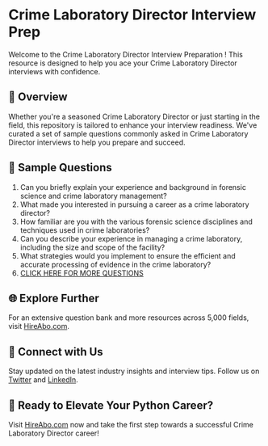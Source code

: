# Crime Laboratory Director Interview Prep

Welcome to the Crime Laboratory Director Interview Preparation ! This resource is designed to help you ace your Crime Laboratory Director interviews with confidence.

## 🚀 Overview

Whether you're a seasoned Crime Laboratory Director or just starting in the field, this repository is tailored to enhance your interview readiness. We've curated a set of sample questions commonly asked in Crime Laboratory Director interviews to help you prepare and succeed.

## 📝 Sample Questions

1. Can you briefly explain your experience and background in forensic science and crime laboratory management?
2. What made you interested in pursuing a career as a crime laboratory director?
3. How familiar are you with the various forensic science disciplines and techniques used in crime laboratories?
4. Can you describe your experience in managing a crime laboratory, including the size and scope of the facility?
5. What strategies would you implement to ensure the efficient and accurate processing of evidence in the crime laboratory?
6. [CLICK HERE FOR MORE QUESTIONS](https://hireabo.com/job/9_4_39/Crime%20Laboratory%20Director)

## 🌐 Explore Further

For an extensive question bank and more resources across 5,000 fields, visit [HireAbo.com](https://www.hireabo.com).

## 📱 Connect with Us

Stay updated on the latest industry insights and interview tips. Follow us on [Twitter](https://twitter.com/hireabo) and [LinkedIn](https://www.linkedin.com/in/hire-abo-3609972a8/).

## 🚀 Ready to Elevate Your Python Career?

Visit [HireAbo.com](https://www.hireabo.com) now and take the first step towards a successful Crime Laboratory Director career!